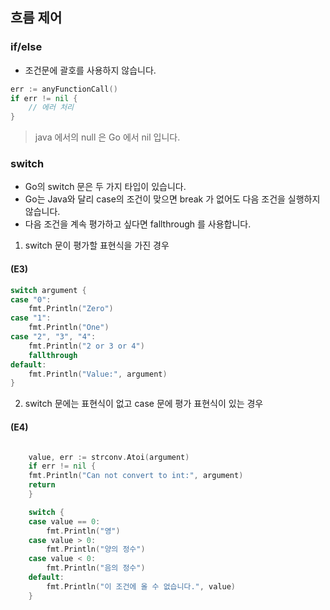 
## 흐름 제어
### if/else
* 조건문에 괄호를 사용하지 않습니다.
```go
err := anyFunctionCall()
if err != nil {
    // 에러 처리
}
```
>java 에서의 null 은 Go 에서 nil 입니다.

### switch
* Go의 switch 문은 두 가지 타입이 있습니다.
* Go는 Java와 달리 case의 조건이 맞으면 break 가 없어도 다음 조건을 실행하지 않습니다.
* 다음 조건을 계속 평가하고 싶다면  fallthrough 를 사용합니다.
1. switch 문이 평가할 표현식을 가진 경우
#### (E3)
```go
switch argument {
case "0":
    fmt.Println("Zero")
case "1":
    fmt.Println("One")
case "2", "3", "4":
    fmt.Println("2 or 3 or 4")
    fallthrough
default:
    fmt.Println("Value:", argument)
}
```

2. switch 문에는 표현식이 없고 case 문에 평가 표현식이 있는 경우
#### (E4)
```go

    value, err := strconv.Atoi(argument)
    if err != nil {
    fmt.Println("Can not convert to int:", argument)
    return
    }

	switch {
	case value == 0:
		fmt.Println("영")
	case value > 0:
		fmt.Println("양의 정수")
	case value < 0:
		fmt.Println("음의 정수")
	default:
		fmt.Println("이 조건에 올 수 없습니다.", value)
	}
```